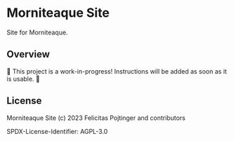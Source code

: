 # Morniteaque Site

Site for Morniteaque.

## Overview

🚧 This project is a work-in-progress! Instructions will be added as soon as it is usable. 🚧

## License

Morniteaque Site (c) 2023 Felicitas Pojtinger and contributors

SPDX-License-Identifier: AGPL-3.0
